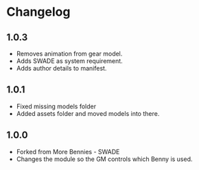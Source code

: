 # Changelog

## 1.0.3

- Removes animation from gear model.
- Adds SWADE as system requirement.
- Adds author details to manifest.

## 1.0.1

- Fixed missing models folder
- Added assets folder and moved models into there.

## 1.0.0

- Forked from More Bennies - SWADE
- Changes the module so the GM controls which Benny is used.
